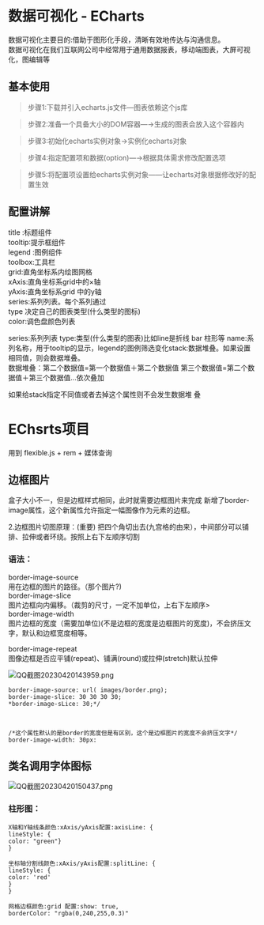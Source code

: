 # 数据可视化 - ECharts

数据可视化主要目的:借助于图形化手段，清晰有效地传达与沟通信息。   
数据可视化在我们互联网公司中经常用于通用数据报表，移动端图表，大屏可视化，图编辑等

## 基本使用

> 步骤1:下载并引入echarts.js文件—图表依赖这个js库

> 步骤2∶准备一个具备大小的DOM容器—→生成的图表会放入这个容器内

> 步骤3∶初始化echarts实例对象→实例化echarts对象

> 步骤4∶指定配置项和数据(option)—→根据具体需求修改配置选项

> 步骤5∶将配置项设置给echarts实例对象——让echarts对象根据修改好的配置生效

## 配置讲解

title :标题组件  
tooltip∶提示框组件   
legend :图例组件   
toolbox:工具栏   
grid:直角坐标系内绘图网格  
xAxis:直角坐标系grid中的×轴  
yAxis:直角坐标系grid 中的y轴    
series:系列列表。每个系列通过   
type 决定自己的图表类型(什么类型的图标)  
color:调色盘颜色列表

series:系列列表
type:类型(什么类型的图表)比如line是折线 bar 柱形等  name:系列名称，用于tooltip的显示，legend的图例筛选变化stack:数据堆叠。如果设置相同值，则会数据堆叠。   
数据堆叠︰第二个数据值=第一个数据值＋第二个数据值
第三个数据值=第二个数据值＋第三个数据值...依次叠加   

如果给stack指定不同值或者去掉这个属性则不会发生数据堆
叠

# EChsrts项目

用到 flexible.js + rem + 媒体查询

## 边框图片

盒子大小不一，但是边框样式相同，此时就需要边框图片来完成
新增了border-image属性，这个新属性允许指定一幅图像作为元素的边框。   

2.边框图片切图原理︰(重要)
把四个角切出去(九宫格的由来），中间部分可以铺排、拉伸或者环绕。按照上右下左顺序切割

### 语法：

border-image-source   
用在边框的图片的路径。（那个图片?)   
border-image-slice  
图片边框向内偏移。（裁剪的尺寸，一定不加单位，上右下左顺序>   
border-image-width  
图片边框的宽度（需要加单位)(不是边框的宽度是边框图片的宽度)，不会挤压文字，默认和边框宽度相等。

border-image-repeat  
图像边框是否应平铺(repeat)、铺满(round)或拉伸(stretch)默认拉伸

![QQ截图20230420143959.png](https://p1-juejin.byteimg.com/tos-cn-i-k3u1fbpfcp/f4f1ead6c44e48a2b5f2b74a9864c4be~tplv-k3u1fbpfcp-watermark.image?)

```
border-image-source: url( images/border.png);
border-image-slice: 30 30 30 30;
*border-image-sLice: 30;*/



/*这个属性默认的是border的宽度但是有区别，这个是边框图片的宽度不会挤压文字*/
border-image-width: 30px:
```

## 类名调用字体图标

![QQ截图20230420150437.png](https://p9-juejin.byteimg.com/tos-cn-i-k3u1fbpfcp/c83af6046f6f4601a2723f40dc3de4f8~tplv-k3u1fbpfcp-watermark.image?)

### 柱形图：

```
X轴和Y轴线条颜色:xAxis/yAxis配置:axisLine: {
lineStyle: {
color: "green"}
}

坐标轴分割线颜色:xAxis/yAxis配置:splitLine: {
lineStyle: {
color: 'red'
}
}

网格边框颜色:grid 配置:show: true,
borderColor: "rgba(0,240,255,0.3)"
```
